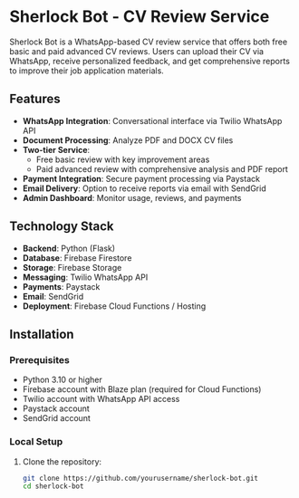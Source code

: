 # Sherlock Bot - CV Review Service

Sherlock Bot is a WhatsApp-based CV review service that offers both free basic and paid advanced CV reviews. Users can upload their CV via WhatsApp, receive personalized feedback, and get comprehensive reports to improve their job application materials.

## Features

- **WhatsApp Integration**: Conversational interface via Twilio WhatsApp API
- **Document Processing**: Analyze PDF and DOCX CV files
- **Two-tier Service**:
  - Free basic review with key improvement areas
  - Paid advanced review with comprehensive analysis and PDF report
- **Payment Integration**: Secure payment processing via Paystack
- **Email Delivery**: Option to receive reports via email with SendGrid
- **Admin Dashboard**: Monitor usage, reviews, and payments

## Technology Stack

- **Backend**: Python (Flask)
- **Database**: Firebase Firestore
- **Storage**: Firebase Storage
- **Messaging**: Twilio WhatsApp API
- **Payments**: Paystack
- **Email**: SendGrid
- **Deployment**: Firebase Cloud Functions / Hosting

## Installation

### Prerequisites

- Python 3.10 or higher
- Firebase account with Blaze plan (required for Cloud Functions)
- Twilio account with WhatsApp API access
- Paystack account
- SendGrid account

### Local Setup

1. Clone the repository:
   ```bash
   git clone https://github.com/yourusername/sherlock-bot.git
   cd sherlock-bot
